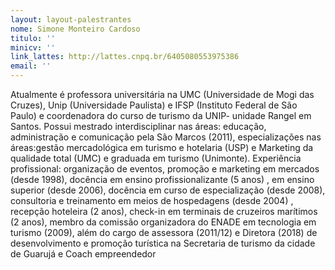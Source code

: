 ```yaml
---
layout: layout-palestrantes
nome: Simone Monteiro Cardoso
titulo: ''
minicv: ''
link_lattes: http://lattes.cnpq.br/6405080553975386
email: ''
---
```

Atualmente é professora universitária na UMC (Universidade de Mogi das Cruzes),
  Unip (Universidade Paulista) e IFSP (Instituto Federal de São Paulo) e coordenadora
  do curso de turismo da UNIP- unidade Rangel em Santos. Possui mestrado interdisciplinar
  nas áreas: educação, administração e comunicação pela São Marcos (2011), especializações
  nas áreas:gestão mercadológica em turismo e hotelaria (USP) e Marketing da qualidade
  total (UMC) e graduada em turismo (Unimonte). Experiência profissional: organização
  de eventos, promoção e marketing em mercados (desde 1998), docência em ensino profissionalizante
  (5 anos) , em ensino superior (desde 2006), docência em curso de especialização
  (desde 2008), consultoria e treinamento em meios de hospedagens (desde 2004) , recepção
  hoteleira (2 anos), check-in em terminais de cruzeiros marítimos (2 anos), membro
  da comissão organizadora do ENADE em tecnologia em turismo (2009), além do cargo
  de assessora (2011/12) e Diretora (2018) de desenvolvimento e promoção turística
  na Secretaria de turismo da cidade de Guarujá e Coach empreendedor